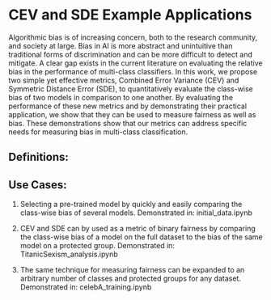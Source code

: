 # CEV and SDE Example Applications

Algorithmic bias is of increasing concern, both to
the research community, and society at large. Bias in AI is more
abstract and unintuitive than traditional forms of discrimination
and can be more difficult to detect and mitigate. A clear gap exists
in the current literature on evaluating the relative bias in the
performance of multi-class classifiers. In this work, we propose
two simple yet effective metrics, Combined Error Variance (CEV)
and Symmetric Distance Error (SDE), to quantitatively evaluate
the class-wise bias of two models in comparison to one another.
By evaluating the performance of these new metrics and by
demonstrating their practical application, we show that they can
be used to measure fairness as well as bias. These demonstrations
show that our metrics can address specific needs for measuring
bias in multi-class classification.

## Definitions:

## Use Cases:

1) Selecting a pre-trained model by quickly and easily comparing the 
class-wise bias of several models. Demonstrated in: initial_data.ipynb

2) CEV and SDE can by used as a metric of binary fairness by comparing the
class-wise bias of a model on the full dataset to the bias of the same
model on a protected group. Demonstrated in: TitanicSexism_analysis.ipynb

3) The same technique for measuring fairness can be expanded to an arbitrary
number of classes and protected groups for any dataset. Demonstrated in:
celebA_training.ipynb
